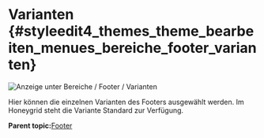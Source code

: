 # Varianten {#styleedit4_themes_theme_bearbeiten_menues_bereiche_footer_varianten}

![](Bilder/styleedit4/se4a_0022_BereichFooterVarianten.png "Anzeige unter Bereiche / Footer /
      Varianten")

Hier können die einzelnen Varianten des Footers ausgewählt werden. Im Honeygrid steht die Variante Standard zur Verfügung.

**Parent topic:**[Footer](10_3_5_1_2_6_Footer.md)

